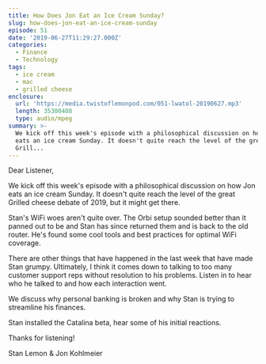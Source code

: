 ```yaml
---
title: How Does Jon Eat an Ice Cream Sunday?
slug: how-does-jon-eat-an-ice-cream-sunday
episode: 51
date: '2019-06-27T11:29:27.000Z'
categories:
  - Finance
  - Technology
tags:
  - ice cream
  - mac
  - grilled cheese
enclosure:
  url: 'https://media.twistoflemonpod.com/051-lwatol-20190627.mp3'
  length: 35300408
  type: audio/mpeg
summary: >-
  We kick off this week's episode with a philosophical discussion on how Jon
  eats an ice cream Sunday. It doesn't quite reach the level of the great
  Grill...
---
```


Dear Listener,

We kick off this week's episode with a philosophical discussion on how Jon eats an ice cream Sunday. It doesn't quite reach the level of the great Grilled cheese debate of 2019, but it might get there.

Stan's WiFi woes aren't quite over. The Orbi setup sounded better than it panned out to be and Stan has since returned them and is back to the old router. He's found some cool tools and best practices for optimal WiFi coverage.

There are other things that have happened in the last week that have made Stan grumpy. Ultimately, I think it comes down to talking to too many customer support reps without resolution to his problems. Listen in to hear who he talked to and how each interaction went.

We discuss why personal banking is broken and why Stan is trying to streamline his finances.

Stan installed the Catalina beta, hear some of his initial reactions.

Thanks for listening!

Stan Lemon & Jon Kohlmeier

